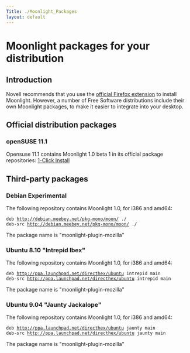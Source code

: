 ```yaml
---
Title: ./Moonlight_Packages
layout: default
---
```


Moonlight packages for your distribution
========================================

Introduction
------------

Novell recommends that you use the [official Firefox
extension](http://go-mono.com/moonlight/) to install Moonlight. However,
a number of Free Software distributions include their own Moonlight
packages, to make it easier to integrate into your desktop.

Official distribution packages
------------------------------

### openSUSE 11.1

Opensuse 11.1 contains Moonlight 1.0 beta 1 in its official package
repositories: [1-Click
Install](http://software.opensuse.org/ymp/openSUSE:11.1/standard/moonlight-plugin.ymp)

Third-party packages
--------------------

### Debian Experimental

The following repository contains Moonlight 1.0, for i386 and amd64:

`deb `[`http://debian.meebey.net/pkg-mono/moon/`](http://debian.meebey.net/pkg-mono/moon/)` ./`\
`deb-src `[`http://debian.meebey.net/pkg-mono/moon/`](http://debian.meebey.net/pkg-mono/moon/)` ./`

The package name is "moonlight-plugin-mozilla"

### Ubuntu 8.10 "Intrepid Ibex"

The following repository contains Moonlight 1.0, for i386 and amd64:

`deb `[`http://ppa.launchpad.net/directhex/ubuntu`](http://ppa.launchpad.net/directhex/ubuntu)` intrepid main`\
`deb-src `[`http://ppa.launchpad.net/directhex/ubuntu`](http://ppa.launchpad.net/directhex/ubuntu)` intrepid main`

The package name is "moonlight-plugin-mozilla"

### Ubuntu 9.04 "Jaunty Jackalope"

The following repository contains Moonlight 1.0, for i386 and amd64:

`deb `[`http://ppa.launchpad.net/directhex/ubuntu`](http://ppa.launchpad.net/directhex/ubuntu)` jaunty main`\
`deb-src `[`http://ppa.launchpad.net/directhex/ubuntu`](http://ppa.launchpad.net/directhex/ubuntu)` jaunty main`

The package name is "moonlight-plugin-mozilla"
